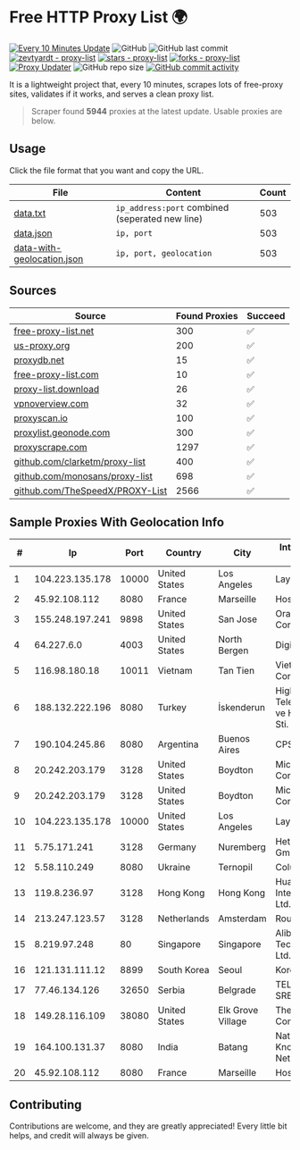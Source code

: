 
# Free HTTP Proxy List 🌍

[![Every 10 Minutes Update](https://github.com/mertguvencli/http-proxy-list/actions/workflows/main.yml/badge.svg?branch=main)](https://github.com/mertguvencli/http-proxy-list/actions/workflows/main.yml)
![GitHub](https://img.shields.io/github/license/mertguvencli/http-proxy-list)
![GitHub last commit](https://img.shields.io/github/last-commit/mertguvencli/http-proxy-list)
[![zevtyardt - proxy-list](https://img.shields.io/static/v1?label=zevtyardt&message=proxy-list&color=blue&logo=github)](https://github.com/zevtyardt/proxy-list "Go to GitHub repo")
[![stars - proxy-list](https://img.shields.io/github/stars/zevtyardt/proxy-list?style=social)](https://github.com/zevtyardt/proxy-list)
[![forks - proxy-list](https://img.shields.io/github/forks/zevtyardt/proxy-list?style=social)](https://github.com/zevtyardt/proxy-list)
[![Proxy Updater](https://github.com/zevtyardt/proxy-list/workflows/Proxy%20Updater/badge.svg)](https://github.com/zevtyardt/proxy-list/actions?query=workflow:"Proxy+Updater")
![GitHub repo size](https://img.shields.io/github/repo-size/zevtyardt/proxy-list)
[![GitHub commit activity](https://img.shields.io/github/commit-activity/m/zevtyardt/proxy-list?logo=commits)](https://github.com/zevtyardt/proxy-list/commits/main)

It is a lightweight project that, every 10 minutes, scrapes lots of free-proxy sites, validates if it works, and serves a clean proxy list.

> Scraper found **5944** proxies at the latest update. Usable proxies are below.

## Usage

Click the file format that you want and copy the URL.

|File|Content|Count|
|----|-------|-----|
|[data.txt](https://raw.githubusercontent.com/mertguvencli/http-proxy-list/main/proxy-list/data.txt)|`ip_address:port` combined (seperated new line)|503|
|[data.json](https://raw.githubusercontent.com/mertguvencli/http-proxy-list/main/proxy-list/data.json)|`ip, port`|503|
|[data-with-geolocation.json](https://raw.githubusercontent.com/mertguvencli/http-proxy-list/main/proxy-list/data-with-geolocation.json)|`ip, port, geolocation`|503|

## Sources

|Source|Found Proxies|Succeed|
|------|-------------|-------|
|[free-proxy-list.net](https://free-proxy-list.net)|300|✅|
|[us-proxy.org](https://www.us-proxy.org)|200|✅|
|[proxydb.net](http://proxydb.net)|15|✅|
|[free-proxy-list.com](https://free-proxy-list.com/?page=&port=&type%5B%5D=http&type%5B%5D=https&up_time=0&search=Search)|10|✅|
|[proxy-list.download](https://www.proxy-list.download/HTTP)|26|✅|
|[vpnoverview.com](https://vpnoverview.com/privacy/anonymous-browsing/free-proxy-servers)|32|✅|
|[proxyscan.io](https://www.proxyscan.io)|100|✅|
|[proxylist.geonode.com](https://proxylist.geonode.com/api/proxy-list?limit=300&page=1&sort_by=lastChecked&sort_type=desc&protocols=http,https)|300|✅|
|[proxyscrape.com](https://api.proxyscrape.com/v2/?request=displayproxies&protocol=http&timeout=10000&country=all&ssl=all&anonymity=all)|1297|✅|
|[github.com/clarketm/proxy-list](https://raw.githubusercontent.com/clarketm/proxy-list/master/proxy-list-raw.txt)|400|✅|
|[github.com/monosans/proxy-list](https://raw.githubusercontent.com/monosans/proxy-list/main/proxies/http.txt)|698|✅|
|[github.com/TheSpeedX/PROXY-List](https://raw.githubusercontent.com/TheSpeedX/PROXY-List/master/http.txt)|2566|✅|


## Sample Proxies With Geolocation Info

|#|Ip|Port|Country|City|Internet Service Provider|
|-|--|----|-------|----|-------------------------|
|1|104.223.135.178|10000|United States|Los Angeles|LayerHost|
|2|45.92.108.112|8080|France|Marseille|Hosteur SAS|
|3|155.248.197.241|9898|United States|San Jose|Oracle Corporation|
|4|64.227.6.0|4003|United States|North Bergen|DigitalOcean, LLC|
|5|116.98.180.18|10011|Vietnam|Tan Tien|Viettel Corporation|
|6|188.132.222.196|8080|Turkey|İskenderun|High Speed Telekomunikasyon ve Hab. Hiz. Ltd. Sti.|
|7|190.104.245.86|8080|Argentina|Buenos Aires|CPS|
|8|20.242.203.179|3128|United States|Boydton|Microsoft Corporation|
|9|20.242.203.179|3128|United States|Boydton|Microsoft Corporation|
|10|104.223.135.178|10000|United States|Los Angeles|LayerHost|
|11|5.75.171.241|3128|Germany|Nuremberg|Hetzner Online GmbH|
|12|5.58.110.249|8080|Ukraine|Ternopil|Columbus|
|13|119.8.236.97|3128|Hong Kong|Hong Kong|Huawei International Pte. Ltd.|
|14|213.247.123.57|3128|Netherlands|Amsterdam|Routit BV|
|15|8.219.97.248|80|Singapore|Singapore|Alibaba (US) Technology Co., Ltd.|
|16|121.131.111.12|8899|South Korea|Seoul|Korea Telecom|
|17|77.46.134.126|32650|Serbia|Belgrade|TELEKOM-SRBIJA|
|18|149.28.116.109|38080|United States|Elk Grove Village|The Constant Company|
|19|164.100.131.37|8080|India|Batang|National Knowledge Network|
|20|45.92.108.112|8080|France|Marseille|Hosteur SAS|



## Contributing

Contributions are welcome, and they are greatly appreciated! Every
little bit helps, and credit will always be given.

